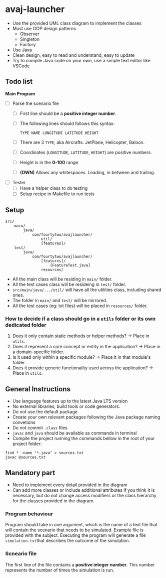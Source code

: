 # avaj-launcher

- Use the provided UML class diagram to implement the classes
- Must use OOP design patterns
    - Observer
    - Singleton
    - Factory
- Use Java
- Clean design, easy to read and understand, easy to update
- Try to compile Java code on your own, use a simple text editor like VSCode

## Todo list

**Main Program**

- [ ] Parse the scenario file
    - [ ] First line should be a **positive integer number**.
    - [ ] The following lines should follows this syntax:
        
        ```text
        TYPE NAME LONGITUDE LATITUDE HEIGHT
        ```

    - [ ] There are 3 `TYPE`, aka Aircrafts. JetPlane, Helicopter, Baloon.
    - [ ] Coordinates (`LONGITUDE`, `LATITUDE`, `HEIGHT`) are positive numbers.
    - [ ] Height is in the **0-100** range
    - [ ] **(OWN)** Allows any whitespaces. Leading, in between and trailing.

- [ ] Tester
    - [ ] Have a helper class to do testing
    - [ ] Setup recipe in Makefile to run tests

## Setup

```text
src/
    main/
        java/
            com/fourtytwo/avajlauncher/
                util/
                [features]/
    test/
        java/
            com/fourtytwo/avajlauncher/
                [features]/
                    [FeatureTest.java]
                resources/
```

- All the main class will be residing in `main/` folder.
- All the test cases class will be resideing in `test/` folder.
- `src/main/java/.../util/` will have all the utilities class, including shared ones.
- The folder in `main/` and `test/` will be mirrored.
- All the test cases (eg: txt files) will be placed in `resources/` folder.

### How to decide if a class should go in a `utils` folder or its own dedicated folder

1. Does it only contain static methods or helper methods? -> Place in `utils`.
2. Does it represent a core concept or entity in the application? -> Place in a domain-specific folder.
3. Is it used only within a specific module? -> Place it in that module's folder.
4. Does it provide generic functionality used across the application? -> Place in `utils`.

## General Instructions

- Use language features up to the latest Java LTS version
- No external libraries, build tools or code generators.
- Do not use the default package
- Create your own relevant packages following the Java package naming convetions
- Do not commit `.class` files
- `javac` and `java` should be available as commands in terminal
- Compile the project running the commands bellow in the root of your project folder:

```shell
find * -name "*.java" > sources.txt
javac @sources.txt
```

## Mandatory part

- Need to implement every detail provided in the diagram
- Can add more classes or include additional attributes if you think it is necessary, but do not change access modifiers or the class hierarchy for the classes provided in the diagram.

### Program behaviour

Program should take in one argument, which is the name of a text file that will contain the scenario that needs to be simulated. Example file is provided with the subject. Executing the program will generate a file `simulation.txt`that describes the outcome of the simulation.

### Scneario file

The first line of the file contains a **positive integer number**. This number represents the number of times the simulation is run.
